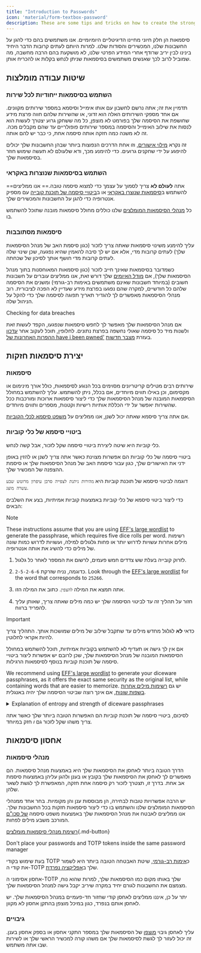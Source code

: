 ```yaml
---
title: "Introduction to Passwords"
icon: 'material/form-textbox-password'
description: These are some tips and tricks on how to create the strongest passwords and keep your accounts secure.
---
```


סיסמאות הן חלק חיוני מחיינו הדיגיטליים היומיומיים. אנו משתמשים בהם כדי להגן על החשבונות שלנו, המכשירים והסודות שלנו. למרות היותם לעתים קרובות הדבר היחיד בינינו לבין יריב שרודף אחרי המידע הפרטי שלנו, לא מושקעת בהם הרבה מחשבה, מה שמוביל לרוב לכך שאנשים משתמשים בסיסמאות שניתן לנחש בקלות או להכריח אותן.

## שיטות עבודה מומלצות

### השתמש בסיסמאות ייחודיות לכל שירות

תדמיין את זה; אתה נרשם לחשבון עם אותו אימייל וסיסמא במספר שירותים מקוונים. אם אחד מספקי השירותים האלה הוא זדוני, או שהשירות שלהם חווה פרצת מידע שחושפת את הסיסמה שלך בפורמט לא מוצפן, כל מה ששחקן גרוע יצטרך לעשות הוא לנסות את שילוב האימייל והסיסמה במספר שירותים פופולריים עד שהם מקבלים מכה. זה לא משנה כמה חזקה אותה סיסמה אחת, כי כבר יש להם אותה.

זה נקרא [מילוי אישורים](https://en.wikipedia.org/wiki/Credential_stuffing), וזו אחת הדרכים הנפוצות ביותר שבהן החשבונות שלך יכולים להיפגע על ידי שחקנים גרועים. כדי להימנע מכך, ודא שלעולם לא תעשה שימוש חוזר בסיסמאות שלך.

### השתמש בסיסמאות שנוצרות באקראי

==אתה **לעולם לא** צריך לסמוך על עצמך כדי למצוא סיסמה טובה.== אנו ממליצים להשתמש ב[סיסמאות שנוצרו באקראי](#passwords) או ב[ביטויי סיסמה של תוכנת קובייה](#diceware-passphrases) עם מספיק אנטרופיה כדי להגן על החשבונות והמכשירים שלך.

כל [מנהלי הסיסמאות המומלצים](../passwords.md) שלנו כוללים מחולל סיסמאות מובנה שתוכל להשתמש בו.

### סיסמאות מסתובבות

עליך להימנע משינוי סיסמאות שאתה צריך לזכור (כגון סיסמת האב של מנהל הסיסמאות שלך) לעתים קרובות מדי, אלא אם יש לך סיבה להאמין שהיא נפגעה, שכן שינוי שלה לעתים קרובות מדי חושף אותך לסיכון של שכחתה.

כשמדובר בסיסמאות שאינך חייב לזכור (כגון סיסמאות המאוחסנות בתוך מנהל הסיסמאות שלך), אם [מודל האיומים](threat-modeling.md) שלך דורש זאת, אנו ממליצים עוברים על חשבונות חשובים (במיוחד חשבונות שאינם משתמשים באימות רב-גורמי) ומשנים את הסיסמה שלהם כל חודשיים, למקרה שהם נפגעו בפרצת מידע שעדיין לא הפכה לציבורית. רוב מנהלי הסיסמאות מאפשרים לך להגדיר תאריך תפוגה לסיסמה שלך כדי להקל על הניהול שלה.

<div class="admonition tip" markdown>
<p class="admonition-title">Checking for data breaches</p>

אם מנהל הסיסמאות שלך מאפשר לך לחפש סיסמאות שנפגעו, הקפד לעשות זאת ולשנות מיד כל סיסמה שאולי נחשפה בפרצת נתונים. לחלופין, תוכל לעקוב אחר [עדכון ההפרות האחרונות של have i been pwned'](https://feeds.feedburner.com/HaveIBeenPwnedLatestBreaches) בעזרת [מצבר חדשות](../news-aggregators.md).

</div>

## יצירת סיסמאות חזקות

### סיסמאות

שירותים רבים מטילים קריטריונים מסוימים בכל הנוגע לסיסמאות, כולל אורך מינימום או מקסימום, וכן באילו תווים מיוחדים, אם בכלל, ניתן להשתמש. עליך להשתמש במחולל הסיסמאות המובנה של מנהל הסיסמאות שלך כדי ליצור סיסמאות ארוכות ומורכבות ככל שהשירות יאפשר על ידי הכללת אותיות רישיות וקטנות, מספרים ותווים מיוחדים.

אם אתה צריך סיסמא שאתה יכול לשנן, אנו ממליצים על [משפט סיסמא לכלי הקוביות](#diceware-passphrases).

### ביטויי סיסמא של כלי קוביות

כלי קוביות היא שיטה ליצירת ביטויי סיסמה שקל לזכור, אבל קשה לנחש.

ביטויי סיסמה של כלי קוביות הם אפשרות מצוינת כאשר אתה צריך לשנן או להזין באופן ידני את האישורים שלך, כגון עבור סיסמת האב של מנהל הסיסמאות שלך או סיסמת ההצפנה של המכשיר שלך.

דוגמה לביטוי סיסמא של תוכנת קוביות היא `מהירות ניתנת לצפייה סרבן עיפרון מרוטש שבע עשרה מוצג`.

כדי ליצור ביטוי סיסמא של כלי קוביות באמצעות קוביות אמיתיות, בצע את השלבים הבאים:

<div class="admonition Note" markdown>
<p class="admonition-title">Note</p>

These instructions assume that you are using [EFF's large wordlist](https://eff.org/files/2016/07/18/eff_large_wordlist.txt) to generate the passphrase, which requires five dice rolls per word. רשימות מילים אחרות עשויות לדרוש יותר או פחות גלגולים למילה, ועשויות לדרוש כמות שונה של מילים כדי להשיג את אותה אנטרופיה.

</div>

1. לזרוק קובייה בעלת שש צדדים חמש פעמים, לרשום את המספר לאחר כל גלגול.

2. כדוגמה, נניח שזרקת `2-5-2-6-6`. Look through the [EFF's large wordlist](https://eff.org/files/2016/07/18/eff_large_wordlist.txt) for the word that corresponds to `25266`.

3. אתה תמצא את המילה `להצפין`. כתוב את המילה הזו.

4. חזור על תהליך זה עד לביטוי הסיסמה שלך יש כמה מילים שאתה צריך, שאותן עליך להפריד ברווח.

<div class="admonition warning" markdown>
<p class="admonition-title">Important</p>

כדאי **לא** לגלגל מחדש מילים עד שתקבל שילוב של מילים שמושכות אותך. התהליך צריך להיות אקראי לחלוטין.

</div>

אם אין לך גישה או תעדיף לא להשתמש בקוביות אמיתיות, תוכל להשתמש במחולל הסיסמאות המובנה של מנהל הסיסמאות שלך, שכן לרובם יש אפשרות ליצור ביטויי סיסמה של תוכנת קוביות בנוסף לסיסמאות הרגילות.

We recommend using [EFF's large wordlist](https://eff.org/files/2016/07/18/eff_large_wordlist.txt) to generate your diceware passphrases, as it offers the exact same security as the original list, while containing words that are easier to memorize. יש גם [רשימות מילים אחרות בשפות שונות](https://theworld.com/~reinhold/diceware.html#Diceware%20in%20Other%20Languages|outline), אם אינך רוצה שביטוי הסיסמה שלך יהיה באנגלית.

<details class="note" markdown>
<summary>Explanation of entropy and strength of diceware passphrases</summary>

To demonstrate how strong diceware passphrases are, we'll use the aforementioned seven word passphrase (`viewable fastness reluctant squishy seventeen shown pencil`) and [EFF's large wordlist](https://eff.org/files/2016/07/18/eff_large_wordlist.txt) as an example.

מדד אחד לקביעת עוצמתו של משפט סיסמא של קוביות הוא כמה אנטרופיה יש לו. האנטרופיה למילה בביטוי סיסמה של תוכנת קוביות מחושבת כnd the overall entropy of the passphrase is calculated as -$\text{log}_2(\text{WordsInList})$והאנטרופיה הכוללת של ביטוי הסיסמה מחושבת כ - $\text{log}_2(\text{WordsInList}^\text{WordsInPhrase})$.

לכן, כל מילה ברשימה הנ"ל מביאה ל-~12.9 סיביות של אנטרופיה ($\text{log}_2(7776)$), ולביטוי סיסמה של שבע מילים שנגזר ממנו יש ~90.47 סיביות של אנטרופיה($\text{log}_2(7776^7)$).

The [EFF's large wordlist](https://eff.org/files/2016/07/18/eff_large_wordlist.txt) contains 7776 unique words. כדי לחשב את כמות ביטויי הסיסמה האפשריים, כל שעלינו לעשות הוא $\text{WordsInList}^\text{WordsInPhrase}$, או במקרה שלנו, $ 7776^7 $.

Let's put all of this in perspective: A seven word passphrase using [EFF's large wordlist](https://eff.org/files/2016/07/18/eff_large_wordlist.txt) is one of ~1,719,070,799,748,422,500,000,000,000 possible passphrases.

בממוצע, צריך לנסות 50% מכל השילובים האפשריים כדי לנחש את הביטוי שלך. עם זאת בחשבון, גם אם היריב שלך מסוגל ל-1,000,000,000,000 ניחושים בשנייה, עדיין ייקח לו ~27,255,689 שנים לנחש את משפט הסיסמה שלך. זה המצב גם אם הדברים הבאים נכונים:

- היריב שלך יודע שהשתמשת בשיטת קוביות.
- היריב שלך יודע את רשימת המילים הספציפית שבה השתמשת.
- היריב שלך יודע כמה מילים מכיל ביטוי הסיסמה שלך.

</details>

לסיכום, ביטויי סיסמה של תוכנת קוביות הם האפשרות הטובה ביותר שלך כאשר אתה צריך משהו שקל לזכור גם *ו* חזק במיוחד.

## אחסון סיסמאות

### מנהלי סיסמאות

הדרך הטובה ביותר לאחסן את הסיסמאות שלך היא באמצעות מנהל סיסמאות. הם מאפשרים לך לאחסן את הסיסמאות שלך בקובץ או בענן ולהגן עליהן באמצעות סיסמת אב אחת. בדרך זו, תצטרך לזכור רק סיסמה אחת חזקה, המאפשרת לך לגשת לשאר שלהן.

יש הרבה אפשרויות טובות לבחירה, הן מבוססות ענן והן מקומיות. בחר אחד ממנהלי הסיסמאות המומלצים שלנו והשתמש בו כדי ליצור סיסמאות חזקות בכל החשבונות שלך. אנו ממליצים לאבטח את מנהל הסיסמאות שלך באמצעות משפט סיסמה [של סכו"ם](#diceware-passphrases) המורכב משבע מילים לפחות.

[רשימת מנהלי סיסמאות מומלצים](../passwords.md ""){.md-button}

<div class="admonition warning" markdown>
<p class="admonition-title">Don't place your passwords and TOTP tokens inside the same password manager</p>

בעת שימוש בקודי TOTP כ[אימות רב-גורמי](../multi-factor-authentication.md), שיטת האבטחה הטובה ביותר היא לשמור את קודי ה-TOTP שלך ב[אפליקציה נפרדת](../multi-factor-authentication.md#authenticator-apps).

אחסון אסימוני ה-TOTP שלך באותו מקום כמו הסיסמאות שלך, למרות שהוא נוח, מצמצם את החשבונות לגורם יחיד במקרה שיריב יקבל גישה למנהל הסיסמאות שלך.

יתר על כן, איננו ממליצים לאחסן קודי שחזור חד-פעמיים במנהל הסיסמאות שלך. יש לאחסן אותם בנפרד, כגון במיכל מוצפן בהתקן אחסון לא מקוון.

</div>

### גיבויים

עליך לאחסן גיבוי [מוצפן](../encryption.md) של הסיסמאות שלך במספר התקני אחסון או בספק אחסון בענן. זה יכול לעזור לך לגשת לסיסמאות שלך אם משהו קורה למכשיר הראשי שלך או לשירות שבו אתה משתמש.
